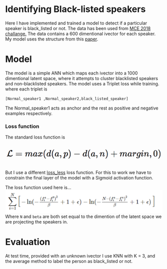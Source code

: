 # Identifying Black-listed speakers
Here I have implemented and trained a model to detect if a particular speaker is black_listed or not. The data has been used from [MCE 2018 challange.](http://mce.csail.mit.edu/) The data contains a 600 dimentional ivector for each speaker.    
My model uses the structure from this [paper](https://arxiv.org/pdf/1910.01463v2.pdf).

# Model
 The model is a simple ANN which maps each ivector into a 1000 dimentional latent space, where it attempts to cluster blacklisted speakers and non-blacklisted speakers. The model uses a Triplet loss while training. where each triplet is 
 ```
 [Normal_speaker1 ,Normal_speaker2,black_listed_speaker] 
 ```
 The Normal_speaker1 acts as anchor and the rest as positive and negative examples respectively.
 
 ### Loss function
  The standard loss function is  
  
  ![](./Images/trilpet_loss.png)  
  
  But I use a different [loss_less](https://towardsdatascience.com/lossless-triplet-loss-7e932f990b24) loss function. For this to work we have to constrain the final layer of the model with a Sigmoid activation function.  
  
  The loss function used here is...  
  ![](./Images/loss_less.png)  
  Where ```N``` and ```beta``` are both set equal to the dimention of the latent space we are projecting the speakers in. 
  
  
  # Evaluation
  At test time, provided with an unknown ivector I use KNN with K = 3, and the average method to label the person as black_listed or not.
  
  
  
  

